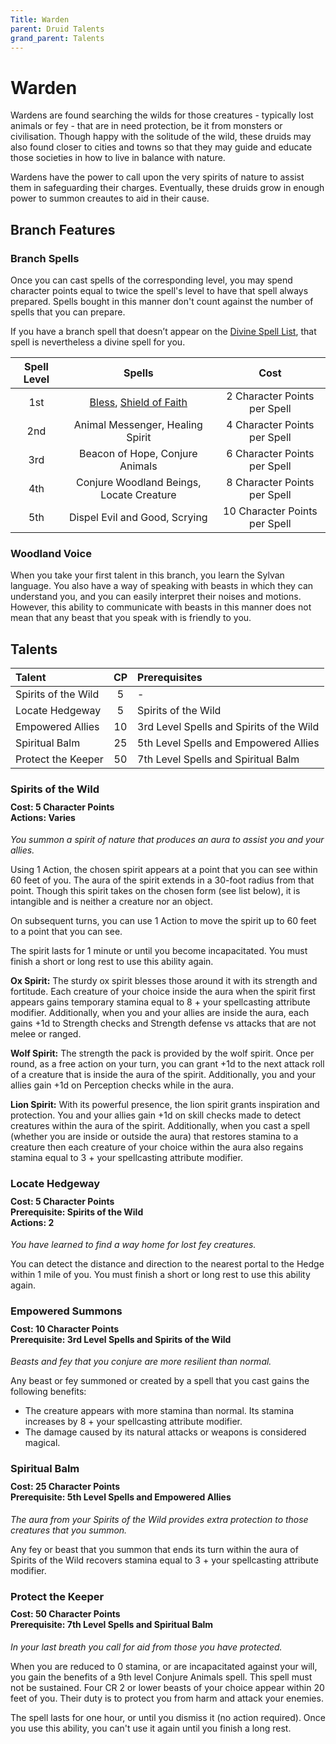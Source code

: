 ```yaml
---
Title: Warden
parent: Druid Talents
grand_parent: Talents
---
```


# Warden
Wardens are found searching the wilds for those creatures - typically lost animals or fey - that are in need protection, be it from monsters or civilisation. Though happy with the solitude of the wild, these druids may also found closer to cities and towns so that they may guide and educate those societies in how to live in balance with nature. 

Wardens have the power to call upon the very spirits of nature to assist them in safeguarding their charges. Eventually, these druids grow in enough power to summon creautes to aid in their cause.

## Branch Features

### Branch Spells
Once you can cast spells of the corresponding level, you may spend character points equal to twice the spell's level to have that spell always prepared. Spells bought in this manner don't count against the number of spells that you can prepare.
 
If you have a branch spell that doesn’t appear on the [Divine Spell List](https://stormchaserroleplaying.com/stormchaserRPG/Spells/Lists/Divine/), that spell is nevertheless a divine spell for you.
 
| Spell Level | Spells | Cost |
|:-----------:|:------:|:----:|
| 1st | [Bless](https://stormchaserroleplaying.com/stormchaserRPG/Spells/1/Charms/#bless), [Shield of Faith](https://stormchaserroleplaying.com/stormchaserRPG/Spells/1/Warding/#shield-of-faith) | 2 Character Points per Spell |
| 2nd | Animal Messenger, Healing Spirit | 4 Character Points per Spell |
| 3rd | Beacon of Hope, Conjure Animals | 6 Character Points per Spell |
| 4th | Conjure Woodland Beings, Locate Creature | 8 Character Points per Spell |
| 5th | Dispel Evil and Good, Scrying | 10 Character Points per Spell |

### Woodland Voice
When you take your first talent in this branch, you learn the Sylvan language. You also have a way of speaking with beasts in which they can understand you, and you can easily interpret their noises and motions. However, this ability to communicate with beasts in this manner does not mean that any beast that you speak with is friendly to you.

## Talents

| Talent | CP | Prerequisites |
|:-------|:--:|:--------------|
| Spirits of the Wild | 5  | - |   
| Locate Hedgeway     | 5  | Spirits of the Wild |   
| Empowered Allies    | 10 | 3rd Level Spells and Spirits of the Wild |   
| Spiritual Balm      | 25 | 5th Level Spells and Empowered Allies |   
| Protect the Keeper  | 50 | 7th Level Spells and Spiritual Balm |   

### Spirits of the Wild

<div style="margin-top:-10px;"></div>

#### **Cost:** 5 Character Points<br>**Actions:** Varies
*You summon a spirit of nature that produces an aura to assist you and your allies.* 

Using 1 Action, the chosen spirit appears at a point that you can see within 60 feet of you. The aura of the spirit extends in a 30-foot radius from that point. Though this spirit takes on the chosen form (see list below), it is intangible and is neither a creature nor an object. 

On subsequent turns, you can use 1 Action to move the spirit up to 60 feet to a point that you can see. 

The spirit lasts for 1 minute or until you become incapacitated. You must finish a short or long rest to use this ability again. 

**Ox Spirit:** The sturdy ox spirit blesses those around it with its strength and fortitude. Each creature of your choice inside the aura when the spirit first appears gains temporary stamina equal to 8 + your spellcasting attribute modifier. Additionally, when you and your allies are inside the aura, each gains +1d to Strength checks and Strength defense vs attacks that are not melee or ranged.

**Wolf Spirit:** The strength the pack is provided by the wolf spirit. Once per round, as a free action on your turn, you can grant +1d to the next attack roll of a creature that is inside the aura of the spirit. Additionally, you and your allies gain +1d on Perception checks while in the aura.

**Lion Spirit:** With its powerful presence, the lion spirit grants inspiration and protection. You and your allies gain +1d on skill checks made to detect creatures within the aura of the spirit. Additionally, when you cast a spell (whether you are inside or outside the aura) that restores stamina to a creature then each creature of your choice within the aura also regains stamina equal to 3 + your spellcasting attribute modifier.

### Locate Hedgeway

<div style="margin-top:-10px;"></div>

#### **Cost:** 5 Character Points<br>**Prerequisite:** Spirits of the Wild<br>**Actions:** 2
*You have learned to find a way home for lost fey creatures.* 

You can detect the distance and direction to the nearest portal to the Hedge within 1 mile of you. You must finish a short or long rest to use this ability again. 

### Empowered Summons

<div style="margin-top:-10px;"></div>

#### **Cost:** 10 Character Points<br>**Prerequisite:** 3rd Level Spells and Spirits of the Wild
*Beasts and fey that you conjure are more resilient than normal.* 

Any beast or fey summoned or created by a spell that you cast gains the following benefits:
* The creature appears with more stamina than normal. Its stamina increases by 8 + your spellcasting attribute modifier.
* The damage caused by its natural attacks or weapons is considered magical.

### Spiritual Balm

<div style="margin-top:-10px;"></div>

#### **Cost:** 25 Character Points<br>**Prerequisite:** 5th Level Spells and Empowered Allies
*The aura from your Spirits of the Wild provides extra protection to those creatures that you summon.* 

Any fey or beast that you summon that ends its turn within the aura of Spirits of the Wild recovers stamina equal to 3 + your spellcasting attribute modifier.

### Protect the Keeper

<div style="margin-top:-10px;"></div>

#### **Cost:** 50 Character Points<br>**Prerequisite:** 7th Level Spells and Spiritual Balm
*In your last breath you call for aid from those you have protected.* 

When you are reduced to 0 stamina, or are incapacitated against your will, you gain the benefits of a 9th level Conjure Animals spell. This spell must not be sustained. Four CR 2 or lower beasts of your choice appear within 20 feet of you. Their duty is to protect you from harm and attack your enemies. 

The spell lasts for one hour, or until you dismiss it (no action required). Once you use this ability, you can't use it again until you finish a long rest. 
